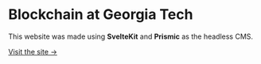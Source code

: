 # Blockchain at Georgia Tech

This website was made using **SvelteKit** and **Prismic** as the headless CMS.

[Visit the site &rarr;](https://blockchain-gt.io)
